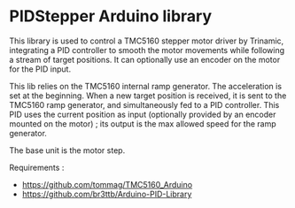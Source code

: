 # PIDStepper Arduino library
This library is used to control a TMC5160 stepper motor driver by Trinamic, integrating a PID controller to smooth 
the motor movements while following a stream of target positions.
It can optionally use an encoder on the motor for the PID input.

This lib relies on the TMC5160 internal ramp generator. The acceleration is set at the beginning. 
When a new target position is received, it is sent to the TMC5160 ramp generator, and simultaneously fed to a PID
controller. This PID uses the current position as input (optionally provided by an encoder mounted on the motor) ; 
its output is the max allowed speed for the ramp generator. 

The base unit is the motor step.

Requirements : 
* https://github.com/tommag/TMC5160_Arduino
* https://github.com/br3ttb/Arduino-PID-Library
